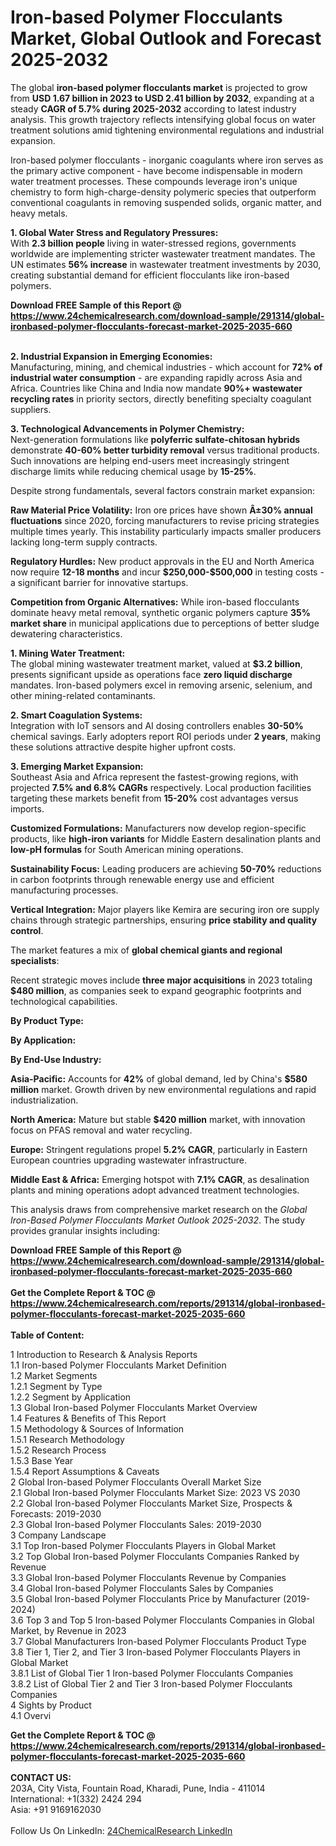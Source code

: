 <h1>Iron-based Polymer Flocculants Market, Global Outlook and Forecast 2025-2032</h1><p>The global <strong>iron-based polymer flocculants market</strong> is projected to grow from <strong>USD 1.67 billion in 2023 to USD 2.41 billion by 2032</strong>, expanding at a steady <strong>CAGR of 5.7% during 2025-2032</strong> according to latest industry analysis. This growth trajectory reflects intensifying global focus on water treatment solutions amid tightening environmental regulations and industrial expansion.</p><p>Iron-based polymer flocculants - inorganic coagulants where iron serves as the primary active component - have become indispensable in modern water treatment processes. These compounds leverage iron's unique chemistry to form high-charge-density polymeric species that outperform conventional coagulants in removing suspended solids, organic matter, and heavy metals.</p><p><strong>1. Global Water Stress and Regulatory Pressures:</strong><br>
With <strong>2.3 billion people</strong> living in water-stressed regions, governments worldwide are implementing stricter wastewater treatment mandates. The UN estimates <strong>56% increase</strong> in wastewater treatment investments by 2030, creating substantial demand for efficient flocculants like iron-based polymers.</p><div><b>Download FREE Sample of this Report @ 
            <a href="https://www.24chemicalresearch.com/download-sample/291314/global-ironbased-polymer-flocculants-forecast-market-2025-2035-660">
            https://www.24chemicalresearch.com/download-sample/291314/global-ironbased-polymer-flocculants-forecast-market-2025-2035-660</a></b></div><br><p><strong>2. Industrial Expansion in Emerging Economies:</strong><br>
Manufacturing, mining, and chemical industries - which account for <strong>72% of industrial water consumption</strong> - are expanding rapidly across Asia and Africa. Countries like China and India now mandate <strong>90%+ wastewater recycling rates</strong> in priority sectors, directly benefiting specialty coagulant suppliers.</p><p><strong>3. Technological Advancements in Polymer Chemistry:</strong><br>
Next-generation formulations like <strong>polyferric sulfate-chitosan hybrids</strong> demonstrate <strong>40-60% better turbidity removal</strong> versus traditional products. Such innovations are helping end-users meet increasingly stringent discharge limits while reducing chemical usage by <strong>15-25%</strong>.</p><p>Despite strong fundamentals, several factors constrain market expansion:</p><p><strong>Raw Material Price Volatility:</strong> Iron ore prices have shown <strong>Â±30% annual fluctuations</strong> since 2020, forcing manufacturers to revise pricing strategies multiple times yearly. This instability particularly impacts smaller producers lacking long-term supply contracts.</p><p><strong>Regulatory Hurdles:</strong> New product approvals in the EU and North America now require <strong>12-18 months</strong> and incur <strong>$250,000-$500,000</strong> in testing costs - a significant barrier for innovative startups.</p><p><strong>Competition from Organic Alternatives:</strong> While iron-based flocculants dominate heavy metal removal, synthetic organic polymers capture <strong>35% market share</strong> in municipal applications due to perceptions of better sludge dewatering characteristics.</p><p><strong>1. Mining Water Treatment:</strong><br>
The global mining wastewater treatment market, valued at <strong>$3.2 billion</strong>, presents significant upside as operations face <strong>zero liquid discharge</strong> mandates. Iron-based polymers excel in removing arsenic, selenium, and other mining-related contaminants.</p><p><strong>2. Smart Coagulation Systems:</strong><br>
Integration with IoT sensors and AI dosing controllers enables <strong>30-50%</strong> chemical savings. Early adopters report ROI periods under <strong>2 years</strong>, making these solutions attractive despite higher upfront costs.</p><p><strong>3. Emerging Market Expansion:</strong><br>
Southeast Asia and Africa represent the fastest-growing regions, with projected <strong>7.5% and 6.8% CAGRs</strong> respectively. Local production facilities targeting these markets benefit from <strong>15-20%</strong> cost advantages versus imports.</p><p><strong>Customized Formulations:</strong> Manufacturers now develop region-specific products, like <strong>high-iron variants</strong> for Middle Eastern desalination plants and <strong>low-pH formulas</strong> for South American mining operations.</p><p><strong>Sustainability Focus:</strong> Leading producers are achieving <strong>50-70%</strong> reductions in carbon footprints through renewable energy use and efficient manufacturing processes.</p><p><strong>Vertical Integration:</strong> Major players like Kemira are securing iron ore supply chains through strategic partnerships, ensuring <strong>price stability and quality control</strong>.</p><p>The market features a mix of <strong>global chemical giants and regional specialists</strong>:</p><p>Recent strategic moves include <strong>three major acquisitions</strong> in 2023 totaling <strong>$480 million</strong>, as companies seek to expand geographic footprints and technological capabilities.</p><p><strong>By Product Type:</strong>
		</p><p><strong>By Application:</strong>
		</p><p><strong>By End-Use Industry:</strong>
		</p><p><strong>Asia-Pacific:</strong> Accounts for <strong>42%</strong> of global demand, led by China's <strong>$580 million</strong> market. Growth driven by new environmental regulations and rapid industrialization.</p><p><strong>North America:</strong> Mature but stable <strong>$420 million</strong> market, with innovation focus on PFAS removal and water recycling.</p><p><strong>Europe:</strong> Stringent regulations propel <strong>5.2% CAGR</strong>, particularly in Eastern European countries upgrading wastewater infrastructure.</p><p><strong>Middle East &amp; Africa:</strong> Emerging hotspot with <strong>7.1% CAGR</strong>, as desalination plants and mining operations adopt advanced treatment technologies.</p><p>This analysis draws from comprehensive market research on the <em>Global Iron-Based Polymer Flocculants Market Outlook 2025-2032</em>. The study provides granular insights including:
	</p><div><b>Download FREE Sample of this Report @ 
            <a href="https://www.24chemicalresearch.com/download-sample/291314/global-ironbased-polymer-flocculants-forecast-market-2025-2035-660">
            https://www.24chemicalresearch.com/download-sample/291314/global-ironbased-polymer-flocculants-forecast-market-2025-2035-660</a></b></div><br><div><b>Get the Complete Report & TOC @ 
            <a href="https://www.24chemicalresearch.com/reports/291314/global-ironbased-polymer-flocculants-forecast-market-2025-2035-660">
            https://www.24chemicalresearch.com/reports/291314/global-ironbased-polymer-flocculants-forecast-market-2025-2035-660</a></b></div><br>
            <b>Table of Content:</b><p>1 Introduction to Research & Analysis Reports<br />
 1.1 Iron-based Polymer Flocculants Market Definition<br />
 1.2 Market Segments<br />
 1.2.1 Segment by Type<br />
 1.2.2 Segment by Application<br />
 1.3 Global Iron-based Polymer Flocculants Market Overview<br />
 1.4 Features & Benefits of This Report<br />
 1.5 Methodology & Sources of Information<br />
 1.5.1 Research Methodology<br />
 1.5.2 Research Process<br />
 1.5.3 Base Year<br />
 1.5.4 Report Assumptions & Caveats<br />
2 Global Iron-based Polymer Flocculants Overall Market Size<br />
 2.1 Global Iron-based Polymer Flocculants Market Size: 2023 VS 2030<br />
 2.2 Global Iron-based Polymer Flocculants Market Size, Prospects & Forecasts: 2019-2030<br />
 2.3 Global Iron-based Polymer Flocculants Sales: 2019-2030<br />
3 Company Landscape<br />
 3.1 Top Iron-based Polymer Flocculants Players in Global Market<br />
 3.2 Top Global Iron-based Polymer Flocculants Companies Ranked by Revenue<br />
 3.3 Global Iron-based Polymer Flocculants Revenue by Companies<br />
 3.4 Global Iron-based Polymer Flocculants Sales by Companies<br />
 3.5 Global Iron-based Polymer Flocculants Price by Manufacturer (2019-2024)<br />
 3.6 Top 3 and Top 5 Iron-based Polymer Flocculants Companies in Global Market, by Revenue in 2023<br />
 3.7 Global Manufacturers Iron-based Polymer Flocculants Product Type<br />
 3.8 Tier 1, Tier 2, and Tier 3 Iron-based Polymer Flocculants Players in Global Market<br />
 3.8.1 List of Global Tier 1 Iron-based Polymer Flocculants Companies<br />
 3.8.2 List of Global Tier 2 and Tier 3 Iron-based Polymer Flocculants Companies<br />
4 Sights by Product<br />
 4.1 Overvi</p><div><b>Get the Complete Report & TOC @ 
            <a href="https://www.24chemicalresearch.com/reports/291314/global-ironbased-polymer-flocculants-forecast-market-2025-2035-660">
            https://www.24chemicalresearch.com/reports/291314/global-ironbased-polymer-flocculants-forecast-market-2025-2035-660</a></b></div><br><b>CONTACT US:</b><br>
            203A, City Vista, Fountain Road, Kharadi, Pune, India - 411014<br>
            International: +1(332) 2424 294<br>
            Asia: +91 9169162030 <br><br>
            Follow Us On LinkedIn: <a href="https://www.linkedin.com/company/24chemicalresearch/">24ChemicalResearch LinkedIn</a>